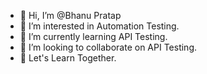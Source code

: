 - 👋 Hi, I’m @Bhanu Pratap
- 👀 I’m interested in Automation Testing.
- 🌱 I’m currently learning API Testing.
- 💞️ I’m looking to collaborate on API Testing.
- 💞️ Let's Learn Together.
<!---
bhanupratapnani/bhanupratapnani is a ✨ special ✨ repository because its `README.md` (this file) appears on your GitHub profile.
You can click the Preview link to take a look at your changes.
--->
